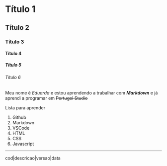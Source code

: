 # Título 1 
## Título 2 
### Título 3
#### Título 4 
##### Título 5
###### Título 6
Meu nome é *Eduarda* e estou aprendendo a trabalhar com __*Markdown*__ e já aprendi a programar em ~~Portugol Studio~~

Lista para aprender 
1. Github 
2. Markdown
3. VSCode
4. HTML
5. CSS
6. Javascript
---
cod|descricao|versao|data 
